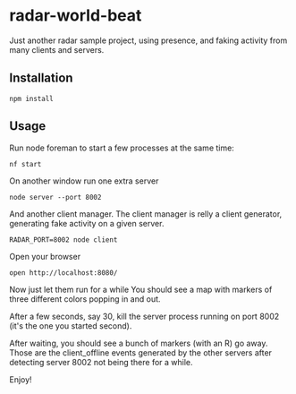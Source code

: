 # radar-world-beat

Just another radar sample project, using presence, and faking activity from many clients and servers.

## Installation

    npm install 
    

## Usage


Run node foreman to start a few processes at the same time:

    nf start    

On another window run one extra server

	node server --port 8002

And another client manager. The client manager is relly a client generator, generating fake activity on a given server. 

	RADAR_PORT=8002 node client

Open your browser

    open http://localhost:8080/    

Now just let them run for a while You should see a map with markers of three different colors popping in and out.

After a few seconds, say 30, kill the server process running on port 8002 (it's the one you started second).

After waiting, you should see a bunch of markers (with an R) go away. Those are the client_offline events generated by the other servers after detecting server 8002 not being there for a while. 

Enjoy! 